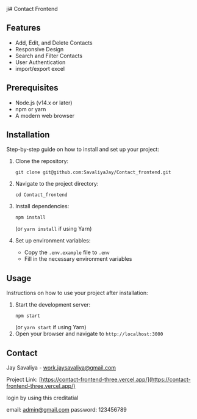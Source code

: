 ji# Contact Frontend

## Features
- Add, Edit, and Delete Contacts
- Responsive Design
- Search and Filter Contacts
- User Authentication
- import/export excel

## Prerequisites
- Node.js (v14.x or later)
- npm or yarn
- A modern web browser

## Installation
Step-by-step guide on how to install and set up your project:

1. Clone the repository:
   ```
   git clone git@github.com:SavaliyaJay/Contact_frontend.git
   ```
2. Navigate to the project directory:
   ```
   cd Contact_frontend
   ```
3. Install dependencies:
   ```
   npm install
   ```
   (or `yarn install` if using Yarn)

4. Set up environment variables:
   - Copy the `.env.example` file to `.env`
   - Fill in the necessary environment variables

## Usage
Instructions on how to use your project after installation:

1. Start the development server:
   ```
   npm start
   ```
   (or `yarn start` if using Yarn)
2. Open your browser and navigate to `http://localhost:3000`



## Contact
Jay Savaliya - work.jaysavaliya@gmail.com

Project Link: [https://contact-frontend-three.vercel.app/](https://contact-frontend-three.vercel.app/)

login by using this creditatial

email: admin@gmail.com
password: 123456789